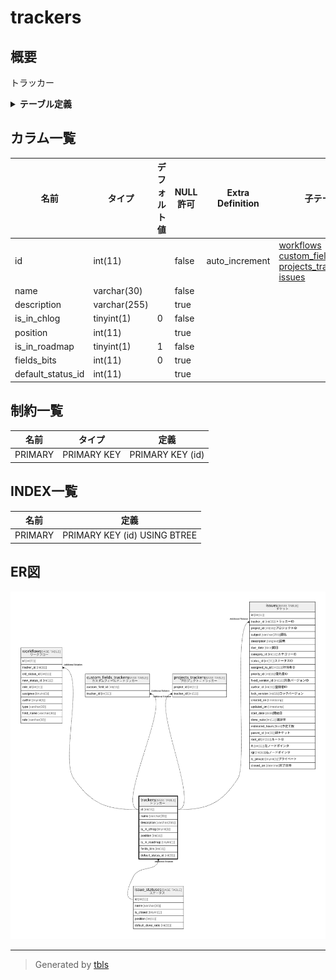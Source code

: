 # trackers

## 概要

トラッカー

<details>
<summary><strong>テーブル定義</strong></summary>

```sql
CREATE TABLE `trackers` (
  `id` int(11) NOT NULL AUTO_INCREMENT,
  `name` varchar(30) NOT NULL DEFAULT '',
  `description` varchar(255) DEFAULT NULL,
  `is_in_chlog` tinyint(1) NOT NULL DEFAULT '0',
  `position` int(11) DEFAULT NULL,
  `is_in_roadmap` tinyint(1) NOT NULL DEFAULT '1',
  `fields_bits` int(11) DEFAULT '0',
  `default_status_id` int(11) DEFAULT NULL,
  PRIMARY KEY (`id`)
) ENGINE=InnoDB AUTO_INCREMENT=[Redacted by tbls] DEFAULT CHARSET=utf8
```

</details>

## カラム一覧

| 名前                | タイプ          | デフォルト値       | NULL許可   | Extra Definition | 子テーブル                                                                                                                                       | 親テーブル                               | コメント     |
| ----------------- | ------------ | ------------ | -------- | ---------------- | ------------------------------------------------------------------------------------------------------------------------------------------- | ----------------------------------- | -------- |
| id                | int(11)      |              | false    | auto_increment   | [workflows](workflows.md) [custom_fields_trackers](custom_fields_trackers.md) [projects_trackers](projects_trackers.md) [issues](issues.md) |                                     |          |
| name              | varchar(30)  |              | false    |                  |                                                                                                                                             |                                     |          |
| description       | varchar(255) |              | true     |                  |                                                                                                                                             |                                     |          |
| is_in_chlog       | tinyint(1)   | 0            | false    |                  |                                                                                                                                             |                                     |          |
| position          | int(11)      |              | true     |                  |                                                                                                                                             |                                     |          |
| is_in_roadmap     | tinyint(1)   | 1            | false    |                  |                                                                                                                                             |                                     |          |
| fields_bits       | int(11)      | 0            | true     |                  |                                                                                                                                             |                                     |          |
| default_status_id | int(11)      |              | true     |                  |                                                                                                                                             | [issue_statuses](issue_statuses.md) |          |

## 制約一覧

| 名前      | タイプ         | 定義               |
| ------- | ----------- | ---------------- |
| PRIMARY | PRIMARY KEY | PRIMARY KEY (id) |

## INDEX一覧

| 名前      | 定義                           |
| ------- | ---------------------------- |
| PRIMARY | PRIMARY KEY (id) USING BTREE |

## ER図

![er](trackers.svg)

---

> Generated by [tbls](https://github.com/k1LoW/tbls)
